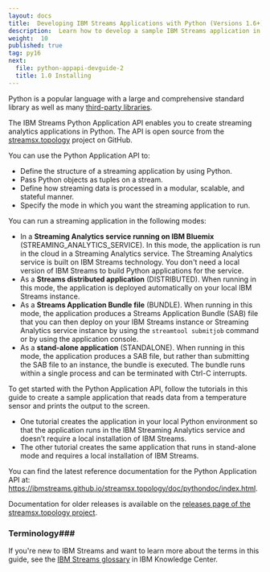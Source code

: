 ```yaml
---
layout: docs
title:  Developing IBM Streams Applications with Python (Versions 1.6+)
description:  Learn how to develop a sample IBM Streams application in Python by using the the Python Application API in the Topology Toolkit
weight:  10
published: true
tag: py16
next:
  file: python-appapi-devguide-2
  title: 1.0 Installing
---
```


Python is a popular language with a large and comprehensive standard library as well as many [third-party libraries](https://pypi.python.org).

The IBM Streams Python Application API enables you to create streaming analytics applications in Python. The API is open source from the [streamsx.topology](http://ibmstreams.github.io/streamsx.topology/) project on GitHub.

You can use the Python Application API to:

* Define the structure of a streaming application by using Python.
* Pass Python objects as tuples on a stream.
* Define how streaming data is processed in a modular, scalable, and stateful manner.
* Specify the mode in which you want the streaming application to run.

You can run a streaming application in the following modes:

* In a **Streaming Analytics service running on IBM Bluemix** (STREAMING_ANALYTICS_SERVICE). In this mode, the application is run in the cloud in a Streaming Analytics service. The Streaming Analytics service is built on IBM Streams technology. You don't need a local version of IBM Streams to build Python applications for the service.
* As a **Streams distributed application** (DISTRIBUTED). When running in this mode, the application is deployed automatically on your local IBM Streams instance.
* As a **Streams Application Bundle file** (BUNDLE). When running in this mode, the application produces a Streams Application Bundle (SAB) file that you can then deploy on your IBM Streams instance or Streaming Analytics service instance by using the `streamtool submitjob` command or by using the application console.
* As a **stand-alone application** (STANDALONE).  When running in this mode, the application produces a SAB file, but rather than submitting the SAB file to an instance, the bundle is executed. The bundle runs within a single process and can be terminated with Ctrl-C interrupts.

To get started with the Python Application API, follow the tutorials in this guide to create a sample application that reads data from a temperature sensor and prints the output to the screen.
* One tutorial creates the application in your local Python environment so that the application runs in the IBM Streaming Analytics service and doesn’t require a local installation of IBM Streams.
* The other tutorial creates the same application that runs in stand-alone mode and requires a local installation of IBM Streams.

You can find the latest reference documentation for the Python Application API at: <https://ibmstreams.github.io/streamsx.topology/doc/pythondoc/index.html>.

Documentation for older releases is available on the [releases page of the streamsx.topology project](https://github.com/IBMStreams/streamsx.topology/releases).

### Terminology###
If you're new to IBM Streams and want to learn more about the terms in this guide, see the [IBM Streams glossary](http://www.ibm.com/support/knowledgecenter/SSCRJU_4.2.1/com.ibm.streams.glossary.doc/doc/glossary_streams.html) in IBM Knowledge Center.
